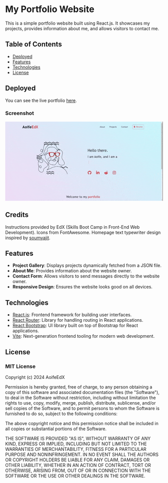 # My Portfolio Website

This is a simple portfolio website built using React.js. It showcases my projects, provides information about me, and allows visitors to contact me.

## Table of Contents

- [Deployed](#Deployed)
- [Features](#features)
- [Technologies](#technologies)
- [License](#license)

## Deployed

You can see the live portfolio [here](https://aoifeedx-portfolio.netlify.app/).


### Screenshot
![screenshot](./src/assets/images/screenshot.gif)

## Credits

Instructions provided by EdX (Skills Boot Camp in Front-End Web Development). 
Icons from FontAwesome.
Homepage text typewriter design inspired by [soumyajit](https://github.com/soumyajit4419/Portfolio).

## Features

- **Project Gallery**: Displays projects dynamically fetched from a JSON file.
- **About Me**: Provides information about the website owner.
- **Contact Form**: Allows visitors to send messages directly to the website owner.
- **Responsive Design**: Ensures the website looks good on all devices.

## Technologies

- [React.js](https://reactjs.org/): Frontend framework for building user interfaces.
- [React Router](https://reactrouter.com/): Library for handling routing in React applications.
- [React Bootstrap](https://react-bootstrap.github.io/): UI library built on top of Bootstrap for React applications.
- [Vite](https://vitejs.dev/): Next-generation frontend tooling for modern web development.

## License

### MIT License

Copyright (c) 2024 AoifeEdX

Permission is hereby granted, free of charge, to any person obtaining a copy of this software and associated documentation files (the "Software"), to deal in the Software without restriction, including without limitation the rights to use, copy, modify, merge, publish, distribute, sublicense, and/or sell copies of the Software, and to permit persons to whom the Software is furnished to do so, subject to the following conditions:

The above copyright notice and this permission notice shall be included in all copies or substantial portions of the Software.

THE SOFTWARE IS PROVIDED "AS IS", WITHOUT WARRANTY OF ANY KIND, EXPRESS OR IMPLIED, INCLUDING BUT NOT LIMITED TO THE WARRANTIES OF MERCHANTABILITY, FITNESS FOR A PARTICULAR PURPOSE AND NONINFRINGEMENT. IN NO EVENT SHALL THE AUTHORS OR COPYRIGHT HOLDERS BE LIABLE FOR ANY CLAIM, DAMAGES OR OTHER LIABILITY, WHETHER IN AN ACTION OF CONTRACT, TORT OR OTHERWISE, ARISING FROM, OUT OF OR IN CONNECTION WITH THE SOFTWARE OR THE USE OR OTHER DEALINGS IN THE
SOFTWARE.
